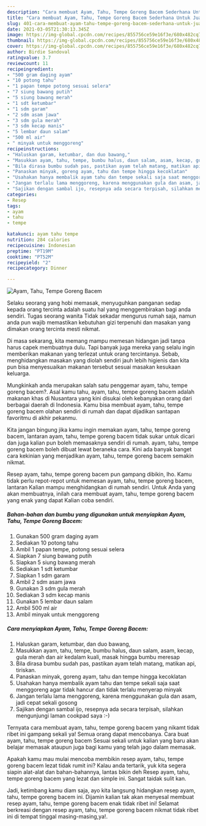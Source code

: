 ```yaml
---
description: "Cara membuat Ayam, Tahu, Tempe Goreng Bacem Sederhana Untuk Jualan"
title: "Cara membuat Ayam, Tahu, Tempe Goreng Bacem Sederhana Untuk Jualan"
slug: 401-cara-membuat-ayam-tahu-tempe-goreng-bacem-sederhana-untuk-jualan
date: 2021-03-05T21:30:13.345Z
image: https://img-global.cpcdn.com/recipes/855756ce59e16f3e/680x482cq70/ayam-tahu-tempe-goreng-bacem-foto-resep-utama.jpg
thumbnail: https://img-global.cpcdn.com/recipes/855756ce59e16f3e/680x482cq70/ayam-tahu-tempe-goreng-bacem-foto-resep-utama.jpg
cover: https://img-global.cpcdn.com/recipes/855756ce59e16f3e/680x482cq70/ayam-tahu-tempe-goreng-bacem-foto-resep-utama.jpg
author: Birdie Sandoval
ratingvalue: 3.7
reviewcount: 11
recipeingredient:
- "500 gram daging ayam"
- "10 potong tahu"
- "1 papan tempe potong sesuai selera"
- "7 siung bawang putih"
- "5 siung bawang merah"
- "1 sdt ketumbar"
- "1 sdm garam"
- "2 sdm asam jawa"
- "3 sdm gula merah"
- "3 sdm kecap manis"
- "5 lembar daun salam"
- "500 ml air"
- " minyak untuk menggoreng"
recipeinstructions:
- "Haluskan garam, ketumbar, dan duo bawang,"
- "Masukkan ayam, tahu, tempe, bumbu halus, daun salam, asam, kecap, gula merah dan air kedalam kuali, masak hingga bumbu meresap"
- "Bila dirasa bumbu sudah pas, pastikan ayam telah matang, matikan api, tiriskan."
- "Panaskan minyak, goreng ayam, tahu dan tempe hingga kecoklatan"
- "Usahakan hanya membalik ayam tahu dan tempe sekali saja saat menggoreng agar tidak hancur dan tidak terlalu menyerap minyak"
- "Jangan terlalu lama menggoreng, karena menggunakan gula dan asam, jadi cepat sekali gosong"
- "Sajikan dengan sambal ijo, resepnya ada secara terpisah, silahkan mengunjungi laman cookpad saya :-)"
categories:
- Resep
tags:
- ayam
- tahu
- tempe

katakunci: ayam tahu tempe 
nutrition: 284 calories
recipecuisine: Indonesian
preptime: "PT19M"
cooktime: "PT52M"
recipeyield: "2"
recipecategory: Dinner

---
```



![Ayam, Tahu, Tempe Goreng Bacem](https://img-global.cpcdn.com/recipes/855756ce59e16f3e/680x482cq70/ayam-tahu-tempe-goreng-bacem-foto-resep-utama.jpg)

Selaku seorang yang hobi memasak, menyuguhkan panganan sedap kepada orang tercinta adalah suatu hal yang menggembirakan bagi anda sendiri. Tugas seorang  wanita Tidak sekadar mengurus rumah saja, namun anda pun wajib memastikan kebutuhan gizi terpenuhi dan masakan yang dimakan orang tercinta mesti nikmat.

Di masa  sekarang, kita memang mampu memesan hidangan jadi tanpa harus capek membuatnya dulu. Tapi banyak juga mereka yang selalu ingin memberikan makanan yang terlezat untuk orang tercintanya. Sebab, menghidangkan masakan yang diolah sendiri jauh lebih higienis dan kita pun bisa menyesuaikan makanan tersebut sesuai masakan kesukaan keluarga. 



Mungkinkah anda merupakan salah satu penggemar ayam, tahu, tempe goreng bacem?. Asal kamu tahu, ayam, tahu, tempe goreng bacem adalah makanan khas di Nusantara yang kini disukai oleh kebanyakan orang dari berbagai daerah di Indonesia. Kamu bisa membuat ayam, tahu, tempe goreng bacem olahan sendiri di rumah dan dapat dijadikan santapan favoritmu di akhir pekanmu.

Kita jangan bingung jika kamu ingin memakan ayam, tahu, tempe goreng bacem, lantaran ayam, tahu, tempe goreng bacem tidak sukar untuk dicari dan juga kalian pun boleh memasaknya sendiri di rumah. ayam, tahu, tempe goreng bacem boleh dibuat lewat beraneka cara. Kini ada banyak banget cara kekinian yang menjadikan ayam, tahu, tempe goreng bacem semakin nikmat.

Resep ayam, tahu, tempe goreng bacem pun gampang dibikin, lho. Kamu tidak perlu repot-repot untuk memesan ayam, tahu, tempe goreng bacem, lantaran Kalian mampu menghidangkan di rumah sendiri. Untuk Anda yang akan membuatnya, inilah cara membuat ayam, tahu, tempe goreng bacem yang enak yang dapat Kalian coba sendiri.

<!--inarticleads1-->

##### Bahan-bahan dan bumbu yang digunakan untuk menyiapkan Ayam, Tahu, Tempe Goreng Bacem:

1. Gunakan 500 gram daging ayam
1. Sediakan 10 potong tahu
1. Ambil 1 papan tempe, potong sesuai selera
1. Siapkan 7 siung bawang putih
1. Siapkan 5 siung bawang merah
1. Sediakan 1 sdt ketumbar
1. Siapkan 1 sdm garam
1. Ambil 2 sdm asam jawa
1. Gunakan 3 sdm gula merah
1. Sediakan 3 sdm kecap manis
1. Gunakan 5 lembar daun salam
1. Ambil 500 ml air
1. Ambil  minyak untuk menggoreng




<!--inarticleads2-->

##### Cara menyiapkan Ayam, Tahu, Tempe Goreng Bacem:

1. Haluskan garam, ketumbar, dan duo bawang,
1. Masukkan ayam, tahu, tempe, bumbu halus, daun salam, asam, kecap, gula merah dan air kedalam kuali, masak hingga bumbu meresap
1. Bila dirasa bumbu sudah pas, pastikan ayam telah matang, matikan api, tiriskan.
1. Panaskan minyak, goreng ayam, tahu dan tempe hingga kecoklatan
1. Usahakan hanya membalik ayam tahu dan tempe sekali saja saat menggoreng agar tidak hancur dan tidak terlalu menyerap minyak
1. Jangan terlalu lama menggoreng, karena menggunakan gula dan asam, jadi cepat sekali gosong
1. Sajikan dengan sambal ijo, resepnya ada secara terpisah, silahkan mengunjungi laman cookpad saya :-)




Ternyata cara membuat ayam, tahu, tempe goreng bacem yang nikamt tidak ribet ini gampang sekali ya! Semua orang dapat mencobanya. Cara buat ayam, tahu, tempe goreng bacem Sesuai sekali untuk kalian yang baru akan belajar memasak ataupun juga bagi kamu yang telah jago dalam memasak.

Apakah kamu mau mulai mencoba membikin resep ayam, tahu, tempe goreng bacem lezat tidak rumit ini? Kalau anda tertarik, yuk kita segera siapin alat-alat dan bahan-bahannya, lantas bikin deh Resep ayam, tahu, tempe goreng bacem yang lezat dan simple ini. Sangat taidak sulit kan. 

Jadi, ketimbang kamu diam saja, ayo kita langsung hidangkan resep ayam, tahu, tempe goreng bacem ini. Dijamin kalian tak akan menyesal membuat resep ayam, tahu, tempe goreng bacem enak tidak ribet ini! Selamat berkreasi dengan resep ayam, tahu, tempe goreng bacem nikmat tidak ribet ini di tempat tinggal masing-masing,ya!.


